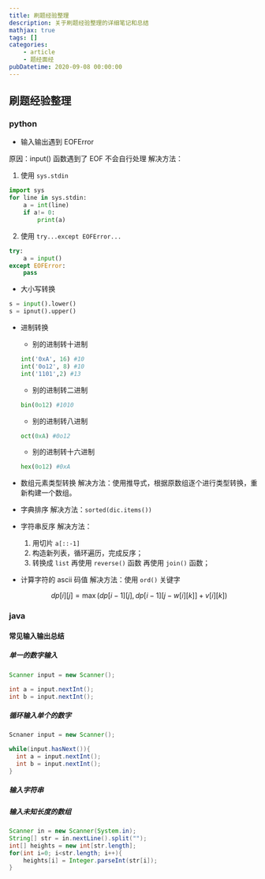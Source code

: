 ```yaml
---
title: 刷题经验整理
description: 关于刷题经验整理的详细笔记和总结
mathjax: true
tags: []
categories:
    - article
    - 题经面经
pubDatetime: 2020-09-08 00:00:00
---
```


## 刷题经验整理

### python

-   输入输出遇到 EOFError

原因：input() 函数遇到了 EOF 不会自行处理
解决方法：

1. 使用 `sys.stdin`

```python
import sys
for line in sys.stdin:
    a = int(line)
    if a!= 0:
        print(a)
```

2. 使用 `try...except EOFError...`

```python
try:
    a = input()
except EOFError:
    pass
```

-   大小写转换

```python
s = input().lower()
s = ipnut().upper()
```

-   进制转换

    -   别的进制转十进制

    ```python
    int('0xA', 16) #10
    int('0o12', 8) #10
    int('1101',2) #13
    ```

    -   别的进制转二进制

    ```python
    bin(0o12) #1010
    ```

    -   别的进制转八进制

    ```python
    oct(0xA) #0o12
    ```

    -   别的进制转十六进制

    ```python
    hex(0o12) #0xA
    ```

-   数组元素类型转换
    解决方法：使用推导式，根据原数组逐个进行类型转换，重新构建一个数组。

-   字典排序
    解决方法：`sorted(dic.items())`

-   字符串反序
    解决方法：

    1. 用切片 `a[::-1]`
    2. 构造新列表，循环遍历，完成反序；
    3. 转换成 `list` 再使用 `reverse()` 函数 再使用 `join()` 函数；

-   计算字符的 ascii 码值
    解决方法：使用 `ord()` 关键字

    $$
    dp[i][j] = \max(dp[i-1][j],dp[i-1][j-w[i][k]]+v[i][k])
    $$

### java

#### 常见输入输出总结

##### 单一的数字输入

```java
Scanner input = new Scanner();

int a = input.nextInt();
int b = input.nextInt();
```

##### 循环输入单个的数字

```java
Scnaner input = new Scanner();

while(input.hasNext()){
  int a = input.nextInt();
  int b = input.nextInt();
}
```

##### 输入字符串

##### 输入未知长度的数组

```java
Scanner in = new Scanner(System.in);
String[] str = in.nextLine().split("");
int[] heights = new int[str.length];
for(int i=0; i<str.length; i++){
    heights[i] = Integer.parseInt(str[i]);
}
```

